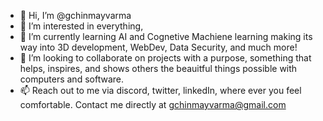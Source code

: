 - 👋 Hi, I’m @gchinmayvarma
- 👀 I’m interested in everything, 
- 🌱 I’m currently learning AI and Cognetive Machiene learning making its way into 3D development, WebDev, Data Security, and much more! 
- 💞️ I’m looking to collaborate on projects with a purpose, something that helps, inspires, and shows others the beauitful things possible with computers and software. 
- 📫 Reach out to me via discord, twitter, linkedIn, where ever you feel comfortable. Contact me directly at gchinmayvarma@gmail.com

<!---
gchinmayvarma/gchinmayvarma is a ✨ special ✨ repository because its `README.md` (this file) appears on your GitHub profile.
You can click the Preview link to take a look at your changes.
--->
